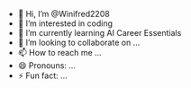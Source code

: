 - 👋 Hi, I’m @Winifred2208
- 👀 I’m interested in coding
- 🌱 I’m currently learning AI Career Essentials
- 💞️ I’m looking to collaborate on ...
- 📫 How to reach me ...
- 😄 Pronouns: ...
- ⚡ Fun fact: ...

<!---
Winifred2208/Winifred2208 is a ✨ special ✨ repository because its `README.md` (this file) appears on your GitHub profile.
You can click the Preview link to take a look at your changes.
--->
